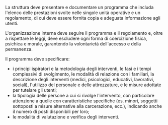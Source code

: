 La struttura deve presentare e documentare un programma che includa l'elenco delle prestazioni svolte nelle singole unità operative e un regolamento, di cui deve essere fornita copia e adeguata informazione agli utenti.

L'organizzazione interna deve seguire il programma e il regolamento e, oltre a rispettare le leggi, deve escludere ogni forma di coercizione fisica, psichica e morale, garantendo la volontarietà dell'accesso e della permanenza.

Il programma deve specificare:
- i principi ispiratori e la metodologia degli interventi, le fasi e i tempi complessivi di svolgimento, le modalità di relazione con i familiari, la descrizione degli interventi (medici, psicologici, educativi, lavorativi, sociali), l'utilizzo del personale e delle attrezzature, e le misure adottate per tutelare gli utenti;
- la tipologia delle persone a cui si rivolge l'intervento, con particolare attenzione a quelle con caratteristiche specifiche (es. minori, soggetti sottoposti a misure alternative alla carcerazione, ecc.), indicando anche il numero di posti disponibili per loro;
- le modalità di valutazione e verifica degli interventi.
